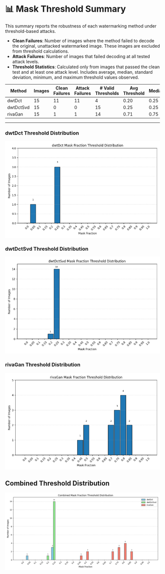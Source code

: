 # 📊 Mask Threshold Summary

This summary reports the robustness of each watermarking method under threshold-based attacks.
- **Clean Failures**: Number of images where the method failed to decode the original, unattacked watermarked image. These images are excluded from threshold calculations.
- **Attack Failures**: Number of images that failed decoding at all tested attack levels.
- **Threshold Statistics**: Calculated only from images that passed the clean test and at least one attack level. Includes average, median, standard deviation, minimum, and maximum threshold values observed.

| Method | Images | Clean Failures | Attack Failures | # Valid Thresholds | Avg Threshold | Median | Std Dev | Min | Max |
|--------|--------|----------------|------------------|---------------------|----------------|--------|---------|-----|-----|
| dwtDct | 15 | 11 | 11 | 4 | 0.20 | 0.25 | 0.09 | 0.05 | 0.25 |
| dwtDctSvd | 15 | 0 | 0 | 15 | 0.25 | 0.25 | 0.01 | 0.20 | 0.25 |
| rivaGan | 15 | 1 | 1 | 14 | 0.71 | 0.75 | 0.13 | 0.45 | 0.85 |

---
### dwtDct Threshold Distribution
![dwtDct Bar Graph](dwtDct_threshold_bar.png)

### dwtDctSvd Threshold Distribution
![dwtDctSvd Bar Graph](dwtDctSvd_threshold_bar.png)

### rivaGan Threshold Distribution
![rivaGan Bar Graph](rivaGan_threshold_bar.png)

## Combined Threshold Distribution
![Combined Threshold Bar Graph](mask_combined_distribution.png)

